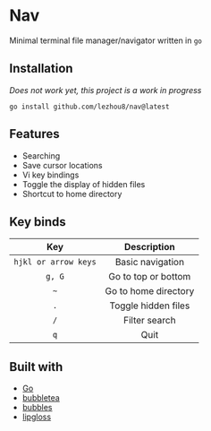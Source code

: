 # Nav

Minimal terminal file manager/navigator written in `go`

## Installation

*Does not work yet, this project is a work in progress*

```{go}
go install github.com/lezhou8/nav@latest
```

## Features
- Searching
- Save cursor locations
- Vi key bindings
- Toggle the display of hidden files
- Shortcut to home directory

## Key binds

| Key | Description |
| :-: | :---------: |
| `hjkl or arrow keys` | Basic navigation |
| `g, G` | Go to top or bottom |
| `~` | Go to home directory |
| `.` | Toggle hidden files |
| `/` | Filter search |
| `q` | Quit |

## Built with

- [Go](https://golang.org/)
- [bubbletea](https://github.com/charmbracelet/bubbletea)
- [bubbles](https://github.com/charmbracelet/bubbles)
- [lipgloss](https://github.com/charmbracelet/lipgloss)

